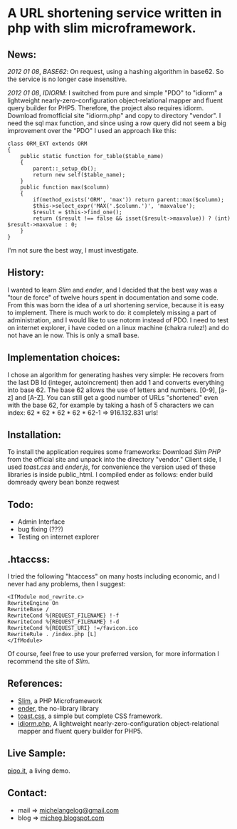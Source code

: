 A URL shortening service written in php with slim microframework.
=================================================================

News:
-----
*2012 01 08*, *BASE62*: On request, using a hashing algorithm in base62.
So the service is no longer case insensitive.

*2012 01 08*, *IDIORM*: I switched from pure and simple "PDO" to "idiorm" a lightweight nearly-zero-configuration object-relational mapper and fluent query builder for PHP5.
Therefore, the project also requires idiorm. Download fromofficial site "idiorm.php" and copy to directory "vendor".
I need the sql max function, and since using a row query did not seem a big improvement over the "PDO" I used an approach like this:

    class ORM_EXT extends ORM
    {
        public static function for_table($table_name)
        {
            parent::_setup_db();
            return new self($table_name);
        }
        public function max($column)
        {
            if(method_exists('ORM', 'max')) return parent::max($column);
            $this->select_expr('MAX('.$column.')', 'maxvalue');
            $result = $this->find_one();
            return ($result !== false && isset($result->maxvalue)) ? (int) $result->maxvalue : 0;
        }
    }

I'm not sure the best way, I must investigate.

History:
--------

I wanted to learn *Slim* and *ender*, and I decided that the best way was a "tour de force" of twelve hours spent in documentation and some code.
From this was born the idea of a url shortening service, because it is easy to implement.
There is much work to do: it completely missing a part of administration, and I would like to use notorm instead of PDO.
I need to test on internet explorer, i have coded on a linux machine (chakra rulez!) and do not have an ie now.
This is only a small base.

Implementation choices:
-----------------------

I chose an algorithm for generating hashes very simple:
He recovers from the last DB Id (integer, autoincrement) then add 1 and converts everything into base 62.
The base 62 allows the use of letters and numbers. [0-9], [a-z] and [A-Z].
You can still get a good number of URLs "shortened" even with the base 62, for example by taking a hash of 5 characters we can index:
62 * 62 * 62 * 62 * 62-1 => 916.132.831 urls!

Installation:
-------------

To install the application requires some frameworks:
Download *Slim PHP* from the official site and unpack into the directory "vendor."
Client side, I used *toast.css* and *ender.js*, for convenience the version used of these libraries is inside public_html.
I compiled ender as follows:
ender build domready qwery bean bonze reqwest

Todo:
-----

* Admin Interface
* bug fixing (???)
* Testing on internet explorer

.htaccss:
---------

I tried the following "htaccess" on many hosts including economic, and I never had any problems, then I suggest:

    <IfModule mod_rewrite.c>
    RewriteEngine On
    RewriteBase /
    RewriteCond %{REQUEST_FILENAME} !-f
    RewriteCond %{REQUEST_FILENAME} !-d
    RewriteCond %{REQUEST_URI} !=/favicon.ico
    RewriteRule . /index.php [L]
    </IfModule>

Of course, feel free to use your preferred version, for more information I recommend the site of *Slim*.

References:
-----------
* [Slim](http://www.slimframework.com/), a PHP Microframework
* [ender](http://ender.no.de/), the no-library library
* [toast.css](http://daneden.me/toast/), a simple but complete CSS framework. 
* [idiorm.php](https://github.com/j4mie/idiorm), A lightweight nearly-zero-configuration object-relational mapper and fluent query builder for PHP5.

Live Sample:
------------
[piqo.it](http://www.piqo.it), a living demo.

Contact:
--------
* mail => [michelangelog@gmail.com](mailto://michelangelog@gmail.com)
* blog => [micheg.blogspot.com](http://micheg.blogspot.com)
